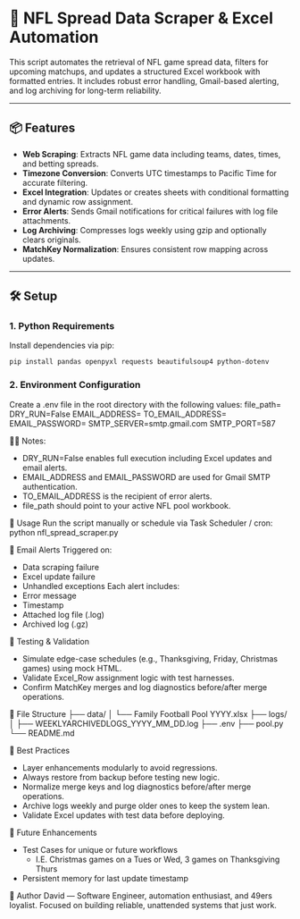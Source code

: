 # 🏈 NFL Spread Data Scraper & Excel Automation

This script automates the retrieval of NFL game spread data, filters for upcoming matchups, and updates a structured Excel workbook with formatted entries. It includes robust error handling, Gmail-based alerting, and log archiving for long-term reliability.

---

## 📦 Features

- **Web Scraping**: Extracts NFL game data including teams, dates, times, and betting spreads.
- **Timezone Conversion**: Converts UTC timestamps to Pacific Time for accurate filtering.
- **Excel Integration**: Updates or creates sheets with conditional formatting and dynamic row assignment.
- **Error Alerts**: Sends Gmail notifications for critical failures with log file attachments.
- **Log Archiving**: Compresses logs weekly using gzip and optionally clears originals.
- **MatchKey Normalization**: Ensures consistent row mapping across updates.

---

## 🛠️ Setup

### 1. Python Requirements

Install dependencies via pip:

```bash
pip install pandas openpyxl requests beautifulsoup4 python-dotenv
```

### 2. Environment Configuration
Create a .env file in the root directory with the following values:
file_path=
DRY_RUN=False
EMAIL_ADDRESS=
TO_EMAIL_ADDRESS=
EMAIL_PASSWORD=
SMTP_SERVER=smtp.gmail.com
SMTP_PORT=587


Notes:
- DRY_RUN=False enables full execution including Excel updates and email alerts.
- EMAIL_ADDRESS and EMAIL_PASSWORD are used for Gmail SMTP authentication.
- TO_EMAIL_ADDRESS is the recipient of error alerts.
- file_path should point to your active NFL pool workbook.

🚀 Usage
Run the script manually or schedule via Task Scheduler / cron:
python nfl_spread_scraper.py



📧 Email Alerts
Triggered on:
- Data scraping failure
- Excel update failure
- Unhandled exceptions
Each alert includes:
- Error message
- Timestamp
- Attached log file (.log)
- Archived log (.gz)

🧪 Testing & Validation
- Simulate edge-case schedules (e.g., Thanksgiving, Friday, Christmas games) using mock HTML.
- Validate Excel_Row assignment logic with test harnesses.
- Confirm MatchKey merges and log diagnostics before/after merge operations.

📁 File Structure
├── data/
│   └── Family Football Pool YYYY.xlsx
├── logs/
│   ├── WEEKLYARCHIVEDLOGS_YYYY_MM_DD.log
├── .env
├── pool.py
└── README.md



🧠 Best Practices
- Layer enhancements modularly to avoid regressions.
- Always restore from backup before testing new logic.
- Normalize merge keys and log diagnostics before/after merge operations.
- Archive logs weekly and purge older ones to keep the system lean.
- Validate Excel updates with test data before deploying.

📌 Future Enhancements
- Test Cases for unique or future workflows 
  - I.E. Christmas games on a Tues or Wed, 3 games on Thanksgiving Thurs
- Persistent memory for last update timestamp

🏈 Author
David — Software Engineer, automation enthusiast, and 49ers loyalist.
Focused on building reliable, unattended systems that just work.
